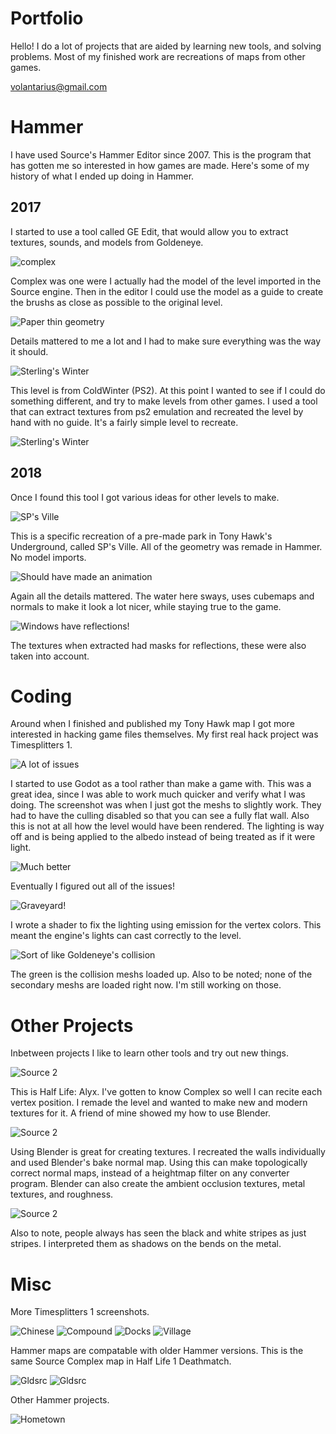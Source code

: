 # Portfolio

Hello! I do a lot of projects that are aided by learning new tools, and solving problems. Most of my finished work are recreations of maps from other games.

<volantarius@gmail.com>

# Hammer

I have used Source's Hammer Editor since 2007. This is the program that has gotten me so interested in how games are made. Here's some of my history of what I ended up doing in Hammer.

## 2017

I started to use a tool called GE Edit, that would allow you to extract textures, sounds, and models from Goldeneye.

![complex](complex_s1.jpg)

Complex was one were I actually had the model of the level imported in the Source engine. Then in the editor I could use the model as a guide to create the brushs as close as possible to the original level.

![Paper thin geometry](complex_detail.jpg)

Details mattered to me a lot and I had to make sure everything was the way it should.

![Sterling's Winter](coldwinter3.jpg)

This level is from ColdWinter (PS2). At this point I wanted to see if I could do something different, and try to make levels from other games. I used a tool that can extract textures from ps2 emulation and recreated the level by hand with no guide. It's a fairly simple level to recreate.

![Sterling's Winter](coldwinter2.jpg)

## 2018

Once I found this tool I got various ideas for other levels to make.

![SP's Ville](thug1.jpg)

This is a specific recreation of a pre-made park in Tony Hawk's Underground, called SP's Ville. All of the geometry was remade in Hammer. No model imports.

![Should have made an animation](thug_water.jpg)

Again all the details mattered. The water here sways, uses cubemaps and normals to make it look a lot nicer, while staying true to the game.

![Windows have reflections!](thug_detail.jpg)

The textures when extracted had masks for reflections, these were also taken into account.

# Coding

Around when I finished and published my Tony Hawk map I got more interested in hacking game files themselves. My first real hack project was Timesplitters 1.

![A lot of issues](ts1_problems.jpg)

I started to use Godot as a tool rather than make a game with. This was a great idea, since I was able to work much quicker and verify what I was doing. The screenshot was when I just got the meshs to slightly work. They had to have the culling disabled so that you can see a fully flat wall. Also this is not at all how the level would have been rendered. The lighting is way off and is being applied to the albedo instead of being treated as if it were light.

![Much better](ts1_chinesebetter.jpg)

Eventually I figured out all of the issues!

![Graveyard!](ts1_new01.jpg)

I wrote a shader to fix the lighting using emission for the vertex colors. This meant the engine's lights can cast correctly to the level.

![Sort of like Goldeneye's collision](ts1_chemicalplant.jpg)

The green is the collision meshs loaded up. Also to be noted; none of the secondary meshs are loaded right now. I'm still working on those.

# Other Projects

Inbetween projects I like to learn other tools and try out new things.

![Source 2](complex1.jpg)

This is Half Life: Alyx. I've gotten to know Complex so well I can recite each vertex position. I remade the level and wanted to make new and modern textures for it. A friend of mine showed my how to use Blender.

![Source 2](complex2.jpg)

Using Blender is great for creating textures. I recreated the walls individually and used Blender's bake normal map. Using this can make topologically correct normal maps, instead of a heightmap filter on any converter program. Blender can also create the ambient occlusion textures, metal textures, and roughness.

![Source 2](complex3.jpg)

Also to note, people always has seen the black and white stripes as just stripes. I interpreted them as shadows on the bends on the metal.

# Misc

More Timesplitters 1 screenshots.

![Chinese](ts1_chinese.jpg)
![Compound](ts1_compound.jpg)
![Docks](ts1_docks.jpg)
![Village](ts1_village.jpg)

Hammer maps are compatable with older Hammer versions. This is the same Source Complex map in Half Life 1 Deathmatch.

![Gldsrc](complex_hl1.jpg)
![Gldsrc](complex_hl1detail.jpg)

Other Hammer projects.

![Hometown](hometown_recreated.jpg)
